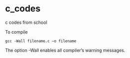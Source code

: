 # c_codes
c codes from school 

To compile 

```
gcc -Wall filename.c –o filename
```

The option -Wall enables all compiler’s warning messages. 